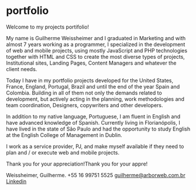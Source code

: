# portfolio

Welcome to my projects portifolio!

My name is Guilherme Weissheimer and I graduated in Marketing and with almost 7 years working as a programmer, I specialized in the development of web and mobile projects, using mostly JavaScript and PHP technologies together with HTML and CSS to create the most diverse types of projects, Institutional sites, Landing Pages, Content Managers and whatever the client needs.

Today I have in my portfolio projects developed for the United States, France, England, Portugal, Brazil and until the end of the year Spain and Colombia. Building in all of them not only the demands related to development, but actively acting in the planning, work methodologies and team coordination, Designers, copywriters and other developers.

In addition to my native language, Portuguese, I am fluent in English and have advanced knowledge of Spanish. Currently living in Florianópolis, I have lived in the state of São Paulo and had the opportunity to study English at the English College of Management in Dublin.

I work as a service provider, PJ, and make myself available if they need to plan and / or execute web and mobile projects.



Thank you for your appreciation!Thank you for your appre!

Weissheimer, Guilherme.
+55 16 99751 5525
guilherme@arborweb.com.br
[Linkedin](https://www.linkedin.com/in/guilherme-weissheimer-400868131/?locale=en_US)